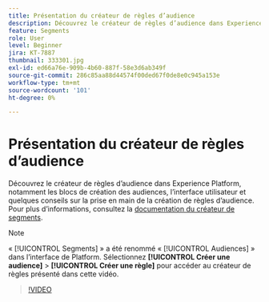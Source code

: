 ```yaml
---
title: Présentation du créateur de règles d’audience
description: Découvrez le créateur de règles d’audience dans Experience Platform, notamment les blocs de création des audiences, l’interface utilisateur et quelques conseils sur la prise en main de la création de règles d’audience.
feature: Segments
role: User
level: Beginner
jira: KT-7887
thumbnail: 333301.jpg
exl-id: ed66a76e-909b-4b60-887f-58e3d6ab349f
source-git-commit: 286c85aa88d44574f00ded67f0de8e0c945a153e
workflow-type: tm+mt
source-wordcount: '101'
ht-degree: 0%

---
```


# Présentation du créateur de règles d’audience

Découvrez le créateur de règles d’audience dans Experience Platform, notamment les blocs de création des audiences, l’interface utilisateur et quelques conseils sur la prise en main de la création de règles d’audience. Pour plus d’informations, consultez la [documentation du créateur de segments](https://experienceleague.adobe.com/docs/experience-platform/segmentation/ui/segment-builder.html?lang=fr).

>[!NOTE]
>
> « [!UICONTROL Segments] » a été renommé « [!UICONTROL Audiences] » dans l’interface de Platform. Sélectionnez **[!UICONTROL Créer une audience]** > **[!UICONTROL Créer une règle]** pour accéder au créateur de règles présenté dans cette vidéo.


>[!VIDEO](https://video.tv.adobe.com/v/333301/?learn=on&enablevpops)


